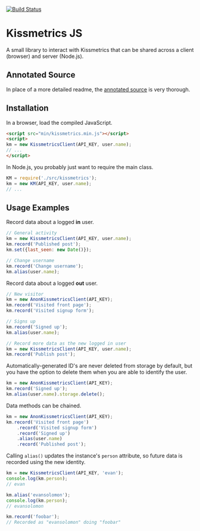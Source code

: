[![Build Status](https://travis-ci.org/evansolomon/kissmetrics-js.png)](https://travis-ci.org/evansolomon/kissmetrics-js)

# Kissmetrics JS

A small library to interact with Kissmetrics that can be shared across a client (browser) and server (Node.js).

## Annotated Source

In place of a more detailed readme, the [annotated source](http://evansolomon.github.com/kissmetrics-js/) is very thorough.

## Installation

In a browser, load the compiled JavaScript.

```html
<script src="min/kissmetrics.min.js"></script>
<script>
km = new KissmetricsClient(API_KEY, user.name);
// ...
</script>
```

In Node.js, you probably just want to require the main class.

```javascript
KM = require('./src/kissmetrics');
km = new KM(API_KEY, user.name);
// ...
```

## Usage Examples

Record data about a logged **in** user.

```javascript
// General activity
km = new KissmetricsClient(API_KEY, user.name);
km.record('Published post');
km.set({last_seen: new Date()});

// Change username
km.record('Change username');
km.alias(user.name);
```


Record data about a logged **out** user.

```javascript
// New visitor
km = new AnonKissmetricsClient(API_KEY);
km.record('Visited front page');
km.record('Visited signup form');

// Signs up
km.record('Signed up');
km.alias(user.name);

// Record more data as the new logged in user
km = new KissmetricsClient(API_KEY, user.name);
km.record('Publish post');
```

Automatically-generated ID's are never deleted from storage by default, but you have the option to delete them when you are able to identify the user.

```javascript
km = new AnonKissmetricsClient(API_KEY);
km.record('Signed up');
km.alias(user.name).storage.delete();
```

Data methods can be chained.

```javascript
km = new AnonKissmetricsClient(API_KEY);
km.record('Visited front page')
	.record('Visited signup form')
	.record('Signed up')
	.alias(user.name)
	.record('Published post');
```

Calling `alias()` updates the instance's `person` attribute, so future data is recorded using the new identity.

```javascript
km = new KissmetricsClient(API_KEY, 'evan');
console.log(km.person);
// evan

km.alias('evansolomon');
console.log(km.person);
// evansolomon

km.record('foobar');
// Recorded as "evansolomon" doing "foobar"
```
